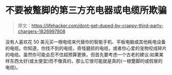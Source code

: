 # 不要被蹩脚的第三方充电器或电缆所欺骗

> 原文：<https://lifehacker.com/dont-get-duped-by-crappy-third-party-chargers-1826997808>

没有人喜欢花 50 美元买一根电缆来代替你的智能手机、平板电脑或其他耗电设备的电缆。你知道，你找不到的电缆，奇怪磨损的电缆，或者你心爱的宠物咬成碎片的电缆。虽然你可能会忍不住超预算更换，但首先要考虑一个古老的建议:如果某样东西太好(或太便宜)而不像真的，那么它很可能就是真的(一根蹩脚的或假冒的电缆)。